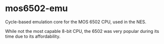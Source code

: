 # mos6502-emu

Cycle-based emulation core for the MOS 6502 CPU, used in the NES.

While not the most capable 8-bit CPU, the 6502 was very popular during its time due to its affordability.
